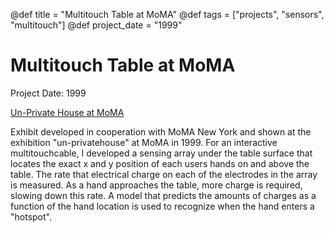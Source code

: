 @def title = "Multitouch Table at MoMA"
@def tags = ["projects", "sensors", "multitouch"]
@def project_date = "1999"

# Multitouch Table at MoMA

Project Date: 1999

[Un-Private House at MoMA](http://www.moma.org/interactives/exhibitions/1999/un-privatehouse/credits.html)
 
Exhibit developed in cooperation with MoMA New York and shown at the exhibition "un-privatehouse" at MoMA in 1999. For an interactive multitouchcable, I developed a sensing array under the table surface that locates the exact x and y position of each users hands on and above the table. The rate that electrical charge on each of the electrodes in the array is measured. As a hand approaches the table, more charge is required, slowing down this rate. A model that predicts the amounts of charges as a function of the hand location is used to recognize when the hand enters a "hotspot". 
